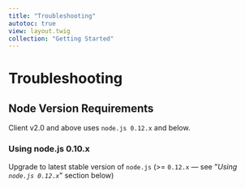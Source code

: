 ```yaml
---
title: "Troubleshooting"
autotoc: true
view: layout.twig
collection: "Getting Started"
---
```


# Troubleshooting

## Node Version Requirements
Client v2.0 and above uses `node.js 0.12.x` and below.

### Using node.js 0.10.x

Upgrade to latest stable version of `node.js` (>= `0.12.x` — see "*Using `node.js 0.12.x`*" section below)
